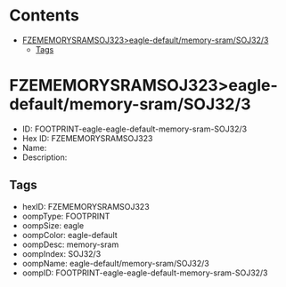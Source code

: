



Contents
========

* [FZEMEMORYSRAMSOJ323>eagle-default/memory-sram/SOJ32/3](#fzememorysramsoj323eagle-defaultmemory-sramsoj323)
	* [Tags](#tags)

# FZEMEMORYSRAMSOJ323>eagle-default/memory-sram/SOJ32/3

- ID: FOOTPRINT-eagle-eagle-default-memory-sram-SOJ32/3
- Hex ID: FZEMEMORYSRAMSOJ323
- Name: 
- Description: 

## Tags

- hexID: FZEMEMORYSRAMSOJ323
- oompType: FOOTPRINT
- oompSize: eagle
- oompColor: eagle-default
- oompDesc: memory-sram
- oompIndex: SOJ32/3
- oompName: eagle-default/memory-sram/SOJ32/3
- oompID: FOOTPRINT-eagle-eagle-default-memory-sram-SOJ32/3
